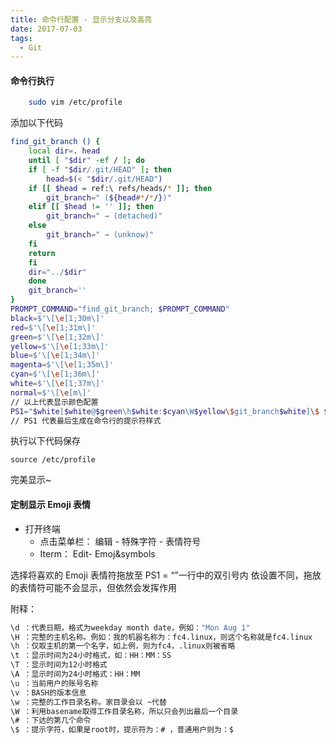 ```yaml
---
title: 命令行配置 - 显示分支以及高亮
date: 2017-07-03
tags:
  - Git
---
```


#### 命令行执行

```bash
    sudo vim /etc/profile
 ```
添加以下代码
```bash
find_git_branch () {
    local dir=. head
    until [ "$dir" -ef / ]; do
    if [ -f "$dir/.git/HEAD" ]; then
        head=$(< "$dir/.git/HEAD")
    if [[ $head = ref:\ refs/heads/* ]]; then
        git_branch=" (${head#*/*/})"
    elif [[ $head != '' ]]; then
        git_branch=" → (detached)"
    else
        git_branch=" → (unknow)"
    fi
    return
    fi
    dir="../$dir"
    done
    git_branch=''
}
PROMPT_COMMAND="find_git_branch; $PROMPT_COMMAND"
black=$'\[\e[1;30m\]'
red=$'\[\e[1;31m\]'
green=$'\[\e[1;32m\]'
yellow=$'\[\e[1;33m\]'
blue=$'\[\e[1;34m\]'
magenta=$'\[\e[1;35m\]'
cyan=$'\[\e[1;36m\]'
white=$'\[\e[1;37m\]'
normal=$'\[\e[m\]'
// 以上代表显示颜色配置
PS1="$white[$white@$green\h$white:$cyan\W$yellow\$git_branch$white]\$ $normal"
// PS1 代表最后生成在命令行的提示符样式
```
 
执行以下代码保存

```
source /etc/profile
```

完美显示~

#### 定制显示 Emoji 表情

* 打开终端
    * 点击菜单栏： 编辑 - 特殊字符 - 表情符号
    * Iterm： Edit- Emoj&symbols

选择将喜欢的 Emoji 表情符拖放至 PS1 = “”一行中的双引号内
依设置不同，拖放的表情符可能不会显示，但依然会发挥作用

附释：
```bash
\d ：代表日期，格式为weekday month date，例如："Mon Aug 1"
\H ：完整的主机名称。例如：我的机器名称为：fc4.linux，则这个名称就是fc4.linux
\h ：仅取主机的第一个名字，如上例，则为fc4，.linux则被省略
\t ：显示时间为24小时格式，如：HH：MM：SS
\T ：显示时间为12小时格式
\A ：显示时间为24小时格式：HH：MM
\u ：当前用户的账号名称
\v ：BASH的版本信息
\w ：完整的工作目录名称。家目录会以 ~代替
\W ：利用basename取得工作目录名称，所以只会列出最后一个目录
\# ：下达的第几个命令
\$ ：提示字符，如果是root时，提示符为：# ，普通用户则为：$
```
